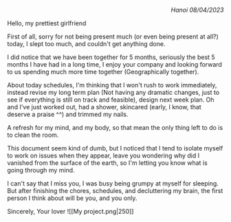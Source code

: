 *<p align="right">Hanoi 08/04/2023</p>*

Hello, my prettiest girlfriend

First of all, sorry for not being present much (or even being present at all?) today, I slept too much, and couldn't get anything done.

I did notice that we have been together for 5 months, seriously the best 5 months I have had in a long time, I enjoy your company and looking forward to us spending much more time together (Geographically together).

About today schedules, I'm thinking that I won't rush to work immediately, instead revise my long term plan (Not having any dramatic changes, just to see if everything is still on track and feasible), design next week plan. Oh and I've just worked out, had a shower, skincared (early, I know, that deserve a praise ^^) and trimmed my nails. 

A refresh for my mind, and my body, so that mean the only thing left to do is to clean the room.

This document seem kind of dumb, but I noticed that I tend to isolate myself to work on issues when they appear, leave you wondering why did I vanished from the surface of the earth, so I'm letting you know what is going through my mind.

I can't say that I miss you, I was busy being grumpy at myself for sleeping. But after finishing the chores, schedules, and decluttering my brain, the first person I think about will be you, and you only.

Sincerely,
Your lover
![[My project.png|250]]